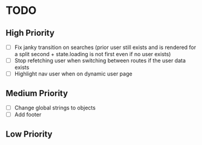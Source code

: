 # TODO

## High Priority

- [ ] Fix janky transition on searches (prior user still exists and is rendered for a split second + state.loading is not first even if no user exists)
- [ ] Stop refetching user when switching between routes if the user data exists
- [ ] Highlight nav user when on dynamic user page

## Medium Priority

- [ ] Change global strings to objects
- [ ] Add footer

## Low Priority
